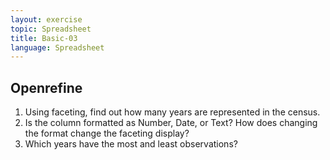 ```yaml
---
layout: exercise
topic: Spreadsheet
title: Basic-03
language: Spreadsheet
---
```


## Openrefine


1. Using faceting, find out how many years are represented in the census.
1. Is the column formatted as Number, Date, or Text? How does changing the format change the faceting display?
1. Which years have the most and least observations?
